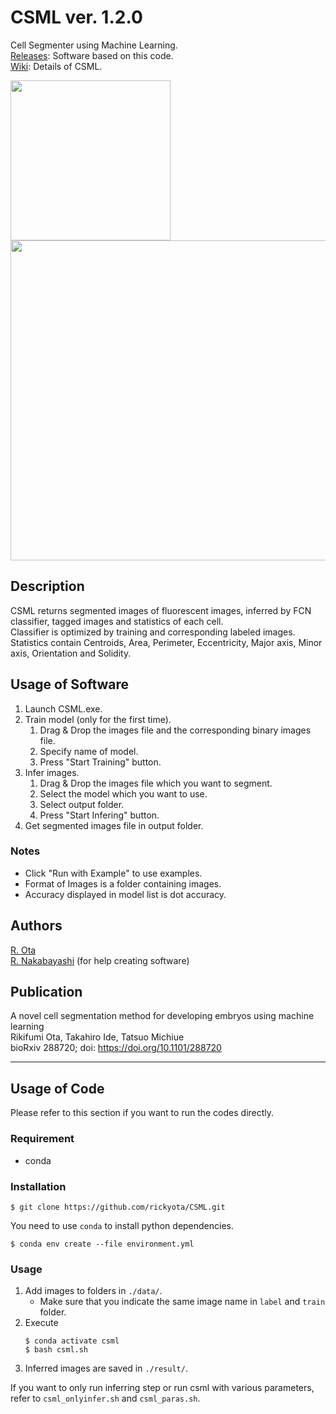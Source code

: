 # CSML    ver. 1.2.0
Cell Segmenter using Machine Learning.  
[Releases](https://github.com/rickyota/CSML/releases): Software based on this code.  
[Wiki](https://github.com/rickyota/CSML/wiki): Details of CSML.  

<img src="https://github.com/rickyota/CSML/wiki/image/example_infer_concat.png" height="256px">

<img src="https://github.com/rickyota/CSML/wiki/image/stats.png" width="512px">


## Description
CSML returns segmented images of fluorescent images, inferred by FCN classifier, tagged images and statistics of each cell.  
Classifier is optimized by training and corresponding labeled images.  
Statistics contain Centroids, Area, Perimeter, Eccentricity, Major axis, Minor axis, Orientation and Solidity.

## Usage of Software
1. Launch CSML.exe.
1. Train model (only for the first time).
	1. Drag & Drop the images file and the corresponding binary images file.  
	1. Specify name of model.
	1. Press "Start Training" button.
1. Infer images.
	1. Drag & Drop the images file which you want to segment. 
	1. Select the model which you want to use.
	1. Select output folder.
	1. Press "Start Infering" button.
1. Get segmented images file in output folder.

### Notes

- Click "Run with Example" to use examples.
- Format of Images is a folder containing images.  
- Accuracy displayed in model list is dot accuracy.


## Authors
[R. Ota](https://github.com/rickyota)  
[R. Nakabayashi](https://github.com/ryought) (for help creating software)

## Publication  
A novel cell segmentation method for developing embryos using machine learning  
Rikifumi Ota, Takahiro Ide, Tatsuo Michiue  
bioRxiv 288720; doi: https://doi.org/10.1101/288720

---

##  Usage of Code
Please refer to this section if you want to run the codes directly.

### Requirement
- conda 

### Installation
```
$ git clone https://github.com/rickyota/CSML.git
```

You need to use `conda` to install python dependencies.
```
$ conda env create --file environment.yml
```


### Usage
1. Add images to folders in ```./data/```.
    - Make sure that you indicate the same image name in `label` and `train` folder.
1. Execute
	```
    $ conda activate csml
	$ bash csml.sh
	```
1. Inferred images are saved in ```./result/```.


If you want to only run inferring step or run csml with various parameters, refer to `csml_onlyinfer.sh` and `csml_paras.sh`.

